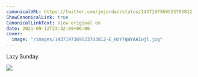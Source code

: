 ```yaml
---
canonicalURL: https://twitter.com/jmjordan/status/1437197369523703812
ShowCanonicalLink: true
CanonicalLinkText: View original on
date: 2021-09-12T23:32:09+00:00
cover:
  image: "/images/1437197369523703812-E_HzY7qWYAAIwjl.jpg"
---
```

Lazy Sunday. 

![](/images/1437197369523703812-E_HzY7qWYAAIwjl.jpg)